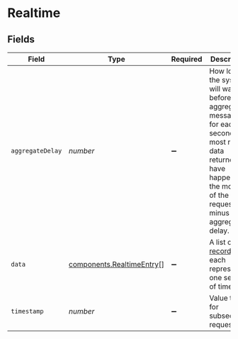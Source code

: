 # Realtime


## Fields

| Field                                                                                                                                                                                  | Type                                                                                                                                                                                   | Required                                                                                                                                                                               | Description                                                                                                                                                                            | Example                                                                                                                                                                                |
| -------------------------------------------------------------------------------------------------------------------------------------------------------------------------------------- | -------------------------------------------------------------------------------------------------------------------------------------------------------------------------------------- | -------------------------------------------------------------------------------------------------------------------------------------------------------------------------------------- | -------------------------------------------------------------------------------------------------------------------------------------------------------------------------------------- | -------------------------------------------------------------------------------------------------------------------------------------------------------------------------------------- |
| `aggregateDelay`                                                                                                                                                                       | *number*                                                                                                                                                                               | :heavy_minus_sign:                                                                                                                                                                     | How long the system will wait before aggregating messages for each second. The most recent data returned will have happened at the moment of the request, minus the aggregation delay. |                                                                                                                                                                                        |
| `data`                                                                                                                                                                                 | [components.RealtimeEntry](../../models/shared/realtimeentry.md)[]                                                                                                                     | :heavy_minus_sign:                                                                                                                                                                     | A list of [records](#record-data-model), each representing one second of time.                                                                                                         |                                                                                                                                                                                        |
| `timestamp`                                                                                                                                                                            | *number*                                                                                                                                                                               | :heavy_minus_sign:                                                                                                                                                                     | Value to use for subsequent requests.                                                                                                                                                  | 1608560817                                                                                                                                                                             |